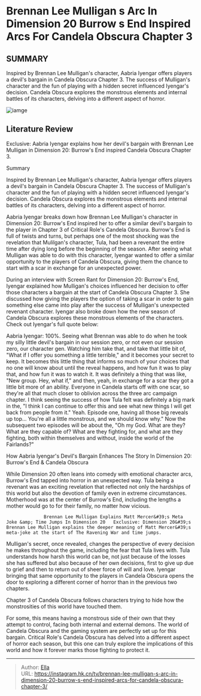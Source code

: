 # Brennan Lee Mulligan s Arc In Dimension 20 Burrow s End Inspired Arcs For Candela Obscura Chapter 3


## SUMMARY 



  Inspired by Brennan Lee Mulligan&#39;s character, Aabria Iyengar offers players a devil&#39;s bargain in Candela Obscura Chapter 3.   The success of Mulligan&#39;s character and the fun of playing with a hidden secret influenced Iyengar&#39;s decision.   Candela Obscura explores the monstrous elements and internal battles of its characters, delving into a different aspect of horror.  

![iamge]()

## Literature Review
Exclusive: Aabria Iyengar explains how her devil&#39;s bargain with Brennan Lee Mulligan in Dimension 20: Burrow&#39;s End inspired Candela Obscura Chapter 3.


Summary

  Inspired by Brennan Lee Mulligan&#39;s character, Aabria Iyengar offers players a devil&#39;s bargain in Candela Obscura Chapter 3.   The success of Mulligan&#39;s character and the fun of playing with a hidden secret influenced Iyengar&#39;s decision.   Candela Obscura explores the monstrous elements and internal battles of its characters, delving into a different aspect of horror.  





Aabria Iyengar breaks down how Brennan Lee Mulligan&#39;s character in Dimension 20: Burrow&#39;s End inspired her to offer a similar devil&#39;s bargain to the player in Chapter 3 of Critical Role&#39;s Candela Obscura. Burrow&#39;s End is full of twists and turns, but perhaps one of the most shocking was the revelation that Mulilgan&#39;s character, Tula, had been a revenant the entire time after dying long before the beginning of the season. After seeing what Mulligan was able to do with this character, Iyengar wanted to offer a similar opportunity to the players of Candela Obscura, giving them the chance to start with a scar in exchange for an unexpected power.




During an interview with Screen Rant for Dimension 20: Burrow&#39;s End, Iyengar explained how Mulligan&#39;s choices influenced her decision to offer those characters a bargain at the start of Candela Obscura Chapter 3. She discussed how giving the players the option of taking a scar in order to gain something else came into play after the success of Mulligan&#39;s unexpected revenant character. Iyengar also broke down how the new season of Candela Obscura explores these monstrous elements of the characters. Check out Iyengar&#39;s full quote below:


Aabria Iyengar: 100%. Seeing what Brennan was able to do when he took my silly little devil&#39;s bargain in our session zero, or not even our session zero, our character gen. Watching him take that, and take that little bit of, &#34;What if I offer you something a little terrible,&#34; and it becomes your secret to keep. It becomes this little thing that informs so much of your choices that no one will know about until the reveal happens, and how fun it was to play that, and how fun it was to watch it.
It was definitely a thing that was like, &#34;New group. Hey, what if,&#34; and then, yeah, in exchange for a scar they got a little bit more of an ability. Everyone in Candela starts off with one scar, so they&#39;re all that much closer to oblivion across the three arc campaign chapter. I think seeing the success of how Tula felt was definitely a big mark in the, &#34;I think I can continue to offer this and see what new things I will get back from people from it.&#34; Yeah. Episode one, having all those big reveals up top...
You&#39;re all a little monstrous, and we should know why.&#34; Now the subsequent two episodes will be about the, &#34;Oh my God. What are they? What are they capable of? What are they fighting for, and what are they fighting, both within themselves and without, inside the world of the Fairlands?&#34;






 How Aabria Iyengar&#39;s Devil&#39;s Bargain Enhances The Story In Dimension 20: Burrow&#39;s End &amp; Candela Obscura 
         

While Dimension 20 often leans into comedy with emotional character arcs, Burrow&#39;s End tapped into horror in an unexpected way. Tula being a revenant was an exciting revelation that reflected not only the hardships of this world but also the devotion of family even in extreme circumstances. Motherhood was at the center of Burrow&#39;s End, including the lengths a mother would go to for their family, no matter how vicious.

                  Brennan Lee Mulligan Explains Matt Mercer&#39;s Meta Joke &amp; Time Jumps In Dimension 20   Exclusive: Dimension 20&#39;s Brennan Lee Mulligan explains the deeper meaning of Matt Mercer&#39;s meta-joke at the start of The Ravening War and time jumps.    

Mulligan&#39;s secret, once revealed, changes the perspective of every decision he makes throughout the game, including the fear that Tula lives with. Tula understands how harsh this world can be, not just because of the losses she has suffered but also because of her own decisions, first to give up due to grief and then to return out of sheer force of will and love. Iyengar bringing that same opportunity to the players in Candela Obscura opens the door to exploring a different corner of horror than in the previous two chapters.






Chapter 3 of Candela Obscura follows characters trying to hide how the monstrosities of this world have touched them.




For some, this means having a monstrous side of their own that they attempt to control, facing both internal and external demons. The world of Candela Obscura and the gaming system are perfectly set up for this bargain. Critical Role&#39;s Candela Obscura has delved into a different aspect of horror each season, but this one can truly explore the implications of this world and how it forever marks those fighting to protect it.



---

> Author: [Ella](https://instagram.hk.cn/)  
> URL: https://instagram.hk.cn/tv/brennan-lee-mulligan-s-arc-in-dimension-20-burrow-s-end-inspired-arcs-for-candela-obscura-chapter-3/  

